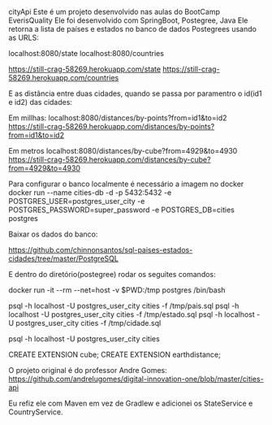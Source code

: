  cityApi
 Este é um projeto desenvolvido nas aulas do BootCamp EverisQuality
 Ele foi desenvolvido com SpringBoot, Postegree, Java 
 Ele retorna a lista de países e estados no banco de dados Postegrees usando as URLS:

localhost:8080/state
localhost:8080/countries

https://still-crag-58269.herokuapp.com/state
https://still-crag-58269.herokuapp.com/countries

 E as distância entre duas cidades, quando se passa por paramentro o id(id1 e id2) das cidades:

Em millhas:
localhost:8080/distances/by-points?from=id1&to=id2
https://still-crag-58269.herokuapp.com/distances/by-points?from=id1&to=id2


Em metros
localhost:8080/distances/by-cube?from=4929&to=4930
https://still-crag-58269.herokuapp.com/distances/by-cube?from=4929&to=4930


Para configurar o banco localmente é necessário a imagem no docker
docker run --name cities-db -d -p 5432:5432 -e POSTGRES_USER=postgres_user_city -e POSTGRES_PASSWORD=super_password -e POSTGRES_DB=cities postgres

 Baixar os dados do banco:

https://github.com/chinnonsantos/sql-paises-estados-cidades/tree/master/PostgreSQL

 E dentro do diretório(postegree) rodar os seguites comandos:

docker run -it --rm --net=host -v $PWD:/tmp postgres /bin/bash

psql -h localhost -U postgres_user_city cities -f /tmp/pais.sql
psql -h localhost -U postgres_user_city cities -f /tmp/estado.sql
psql -h localhost -U postgres_user_city cities -f /tmp/cidade.sql

psql -h localhost -U postgres_user_city cities

CREATE EXTENSION cube; 
CREATE EXTENSION earthdistance;

O projeto original é do professor Andre Gomes: 
https://github.com/andrelugomes/digital-innovation-one/blob/master/cities-api

Eu refiz ele com Maven em vez de  Gradlew e adicionei os StateService e CountryService.
